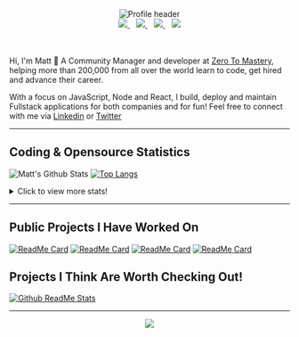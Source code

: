<div align="center">
    <img src="https://github.com/MattCSmith/MattCSmith/raw/master/assets/githubImage.png" alt="Profile header" />
    <div>
        <a href="https://www.linkedin.com/in/matt-c-smith/">
            <img src="https://img.shields.io/badge/linkedin-connect-%230077B5.svg?&style=for-the-badge&logo=linkedin" />
        </a>&nbsp;&nbsp;
        <a href="https://dev.to/mattcsmith">
            <img src="https://img.shields.io/badge/dev.to-follow-%230A0A0A.svg?&style=for-the-badge&logo=dev.to" />
        </a>&nbsp;&nbsp;
        <a href="https://twitter/MattCSmith_">
            <img src="https://img.shields.io/badge/twitter-follow-%231DA1F2.svg?&style=for-the-badge&logo=twitter" />
        </a>&nbsp;&nbsp;
        <a href="https://www.youtube.com/channel/UCQnCh_U9PeXh_7FaxUB7Lsg">
            <img src="https://img.shields.io/badge/youtube-subscribe-%23FF0000.svg?&style=for-the-badge&logo=youtube" />
        </a>
    </div>
</div>
<br/><br/>

Hi, I'm Matt 👋
A Community Manager and developer at [Zero To Mastery](https://zerotomastery.io/?utm_source=mcs_gh), helping more than 200,000 from all over the world learn to code, get hired and advance their career.

With a focus on JavaScript, Node and React, I build, deploy and maintain Fullstack applications for both companies and for fun!
Feel free to connect with me via [Linkedin](https://www.linkedin.com/in/matt-c-smith/) or [Twitter](https://twitter/MattCSmith_)

---
## Coding & Opensource Statistics
![Matt's Github Stats](https://github-readme-stats.vercel.app/api?username=mattcsmith&count_private=true&show_icons=true)
[![Top Langs](https://github-readme-stats.vercel.app/api/top-langs/?username=mattcsmith)](https://github.com/mattcsmith)

<details>
  <summary>Click to view more stats!</summary>
    <!--START_SECTION:waka-->
![Profile Views](http://img.shields.io/badge/Profile%20Views-2-blue)

![Lines of code](https://img.shields.io/badge/From%20Hello%20World%20I%27ve%20Written-2.0%20million%20lines%20of%20code-blue)

**🐱 My Github Data** 

> 🏆 120 Contributions in the Year 2021
 > 
> 📦 0 Bytes Used in Github's Storage 
 > 
> 🚫 Not Opted to Hire
 > 
> 📜 18 Public Repositories 
 > 
> 🔑 0 Private Repositories  
 > 
**I'm a Night 🦉** 

```text
🌞 Morning    164 commits    ██░░░░░░░░░░░░░░░░░░░░░░░   8.87% 
🌆 Daytime    512 commits    ███████░░░░░░░░░░░░░░░░░░   27.71% 
🌃 Evening    676 commits    █████████░░░░░░░░░░░░░░░░   36.58% 
🌙 Night      496 commits    ██████░░░░░░░░░░░░░░░░░░░   26.84%

```
📅 **I'm Most Productive on Wednesday** 

```text
Monday       160 commits    ██░░░░░░░░░░░░░░░░░░░░░░░   8.66% 
Tuesday      200 commits    ██░░░░░░░░░░░░░░░░░░░░░░░   10.82% 
Wednesday    401 commits    █████░░░░░░░░░░░░░░░░░░░░   21.7% 
Thursday     379 commits    █████░░░░░░░░░░░░░░░░░░░░   20.51% 
Friday       330 commits    ████░░░░░░░░░░░░░░░░░░░░░   17.86% 
Saturday     187 commits    ██░░░░░░░░░░░░░░░░░░░░░░░   10.12% 
Sunday       191 commits    ██░░░░░░░░░░░░░░░░░░░░░░░   10.34%

```


📊 **This Week I Spent My Time On** 

```text
⌚︎ Time Zone: Europe/London

💬 Programming Languages: 
JavaScript               24 hrs 1 min        ██████████████████░░░░░░░   73.85% 
JSX                      6 hrs 12 mins       ████░░░░░░░░░░░░░░░░░░░░░   19.08% 
JSON                     53 mins             ░░░░░░░░░░░░░░░░░░░░░░░░░   2.76% 
HTML                     26 mins             ░░░░░░░░░░░░░░░░░░░░░░░░░   1.35% 
CSS                      25 mins             ░░░░░░░░░░░░░░░░░░░░░░░░░   1.33%

🔥 Editors: 
VS Code                  32 hrs 31 mins      █████████████████████████   100.0%

💻 Operating System: 
Windows                  32 hrs 31 mins      █████████████████████████   100.0%

```

**I Mostly Code in JavaScript** 

```text
JavaScript               39 repos            ███████████████████░░░░░░   78.0% 
HTML                     6 repos             ███░░░░░░░░░░░░░░░░░░░░░░   12.0% 
CSS                      4 repos             ██░░░░░░░░░░░░░░░░░░░░░░░   8.0% 
Python                   1 repo              ░░░░░░░░░░░░░░░░░░░░░░░░░   2.0%

```



<!--END_SECTION:waka-->
</details>

---

## Public Projects I Have Worked On

[![ReadMe Card](https://github-readme-stats.vercel.app/api/pin/?username=zerodevs&repo=FullstackTrends_Challenge-13)](https://www.fullstacktrends.com/)
[![ReadMe Card](https://github-readme-stats.vercel.app/api/pin/?username=mattcsmith&repo=zeroBot-legacy)](https://github.com/MattCSmith/zeroBot-Legacy)
[![ReadMe Card](https://github-readme-stats.vercel.app/api/pin/?username=zerodevs&repo=resource-hub-frontend)](https://github.com/zeroDevs/resource-hub-frontend)
[![ReadMe Card](https://github-readme-stats.vercel.app/api/pin/?username=zerodevs&repo=advent-website)](https://aoc.zerotomastery.io)

## Projects I Think Are Worth Checking Out!
[![Github ReadMe Stats](https://github-readme-stats.vercel.app/api/pin/?username=anuraghazra&repo=github-readme-stats)](https://github.com/anuraghazra/github-readme-stats)

---
<p align='center'>
    <img src="https://visitor-badge.glitch.me/badge?page_id=mattcsmith.github-readme0123" />
</p>
